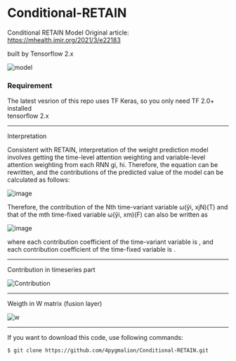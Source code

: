 # Conditional-RETAIN

Conditional RETAIN Model 
Original article: https://mhealth.jmir.org/2021/3/e22183 

built by Tensorflow 2.x


![model](https://user-images.githubusercontent.com/45510932/113866095-dc0cd480-97e7-11eb-89fe-7d3f650fff99.PNG)

### Requirement
The latest vesrion  of this repo uses TF Keras, so you only need TF 2.0+ installed  
tensorflow 2.x 


---------------------------------------------------------------------
Interpretation

Consistent with RETAIN, interpretation of the weight prediction model involves getting the time-level attention weighting and variable-level attention weighting from each RNN gi, hi. Therefore, the equation can be rewritten, and the contributions of the predicted value of the model can be calculated as follows:

![image](https://user-images.githubusercontent.com/45510932/113866959-e67b9e00-97e8-11eb-8907-39e1428c90ea.png)

Therefore, the contribution of the Nth time-variant variable ω(ŷi, xjN)(T) and that of the mth time-fixed variable ω(ŷi, xm)(F) can also be written as

![image](https://user-images.githubusercontent.com/45510932/113867040-014e1280-97e9-11eb-9374-d5319f90ef81.png)

where each contribution coefficient of the time-variant variable is , and each contribution coefficient of the time-fixed variable is .


---------------------------------------------------------------
Contribution in timeseries part

![Contribution](https://user-images.githubusercontent.com/45510932/113866093-db743e00-97e7-11eb-9c67-c6a989befb36.PNG)


------------------------------------------------------------
Weigth in W matrix (fusion layer)

![w](https://user-images.githubusercontent.com/45510932/113866090-da431100-97e7-11eb-8658-7bf2311df2b9.PNG)



-------- 
If you want to download this code, use following commands:
```bash
$ git clone https://github.com/4pygmalion/Conditional-RETAIN.git
```
